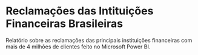 # Reclamações das Intituições Financeiras Brasileiras
Relatório sobre as reclamações das principais instituições financeiras com mais de 4 milhões de clientes feito no Microsoft Power BI.
